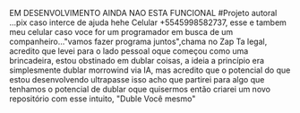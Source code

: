EM DESENVOLVIMENTO AINDA NAO ESTA FUNCIONAL
#Projeto autoral ...pix caso interce de ajuda hehe Celular +5545998582737, esse e tambem meu celular caso voce for um programador em busca de um companheiro..."vamos fazer programa juntos",chama no Zap
Ta legal, acredito que levei para o lado pessoal oque começou como uma brincadeira, estou obstinado em dublar coisas, a ideia a princípio era simplesmente dublar morrowind via IA, mas acredito que o potencial do que estou desenvolvendo ultrapasse isso acho que partirei para algo que tenhamos o potencial de dublar oque quisermos então criarei um novo repositório com esse intuito, "Duble Você mesmo"
